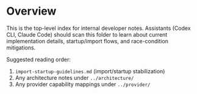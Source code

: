 # Overview

This is the top-level index for internal developer notes. Assistants (Codex CLI, Claude Code) should scan this folder to learn about current implementation details, startup/import flows, and race-condition mitigations.

Suggested reading order:
1) `import-startup-guidelines.md` (import/startup stabilization)
2) Any architecture notes under `../architecture/`
3) Any provider capability mappings under `../provider/`

